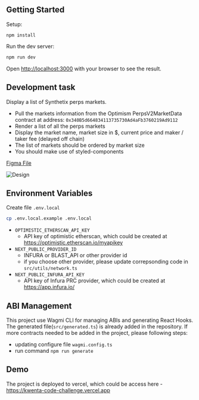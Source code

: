 ## Getting Started

Setup:

`npm install`

Run the dev server:

```bash
npm run dev
```

Open [http://localhost:3000](http://localhost:3000) with your browser to see the result.

## Development task

Display a list of Synthetix perps markets.

- Pull the markets information from the Optimism PerpsV2MarketData contract at address: `0x340B5d664834113735730Ad4aFb3760219Ad9112`
- Render a list of all the perps markets
- Display the market name, market size in $, current price and maker / taker fee (delayed off chain)
- The list of markets should be ordered by market size
- You should make use of styled-components

[Figma File](https://www.figma.com/file/zxzYWNqKSnjGSnXd5tYIDN/Markets-List?type=design&node-id=0%3A1&t=iM2wd9Y4mCMPJ7H7-1)

![Design](public/markets-list.png)

## Environment Variables

Create file `.env.local`

```bash
cp .env.local.example .env.local
```

- `OPTIMISTIC_ETHERSCAN_API_KEY`
  - API key of optimistic etherscan, which could be created at https://optimistic.etherscan.io/myapikey
- `NEXT_PUBLIC_PROVIDER_ID`
  - INFURA or BLAST_API or other provider id
  - if you choose other provider, please update correpsonding code in `src/utils/network.ts`
- `NEXT_PUBLIC_INFURA_API_KEY`
  - API key of Infura PRC provider, which could be created at https://app.infura.io/

## ABI Management

This project use Wagmi CLI for managing ABIs and generating React Hooks. The generated file(`src/generated.ts`) is already added in the repository. If more contracts needed to be added in the project, please following steps:

- updating configure file `wagmi.config.ts`
- run command `npm run generate`

## Demo

The project is deployed to vercel, which could be access here - https://kwenta-code-challenge.vercel.app
